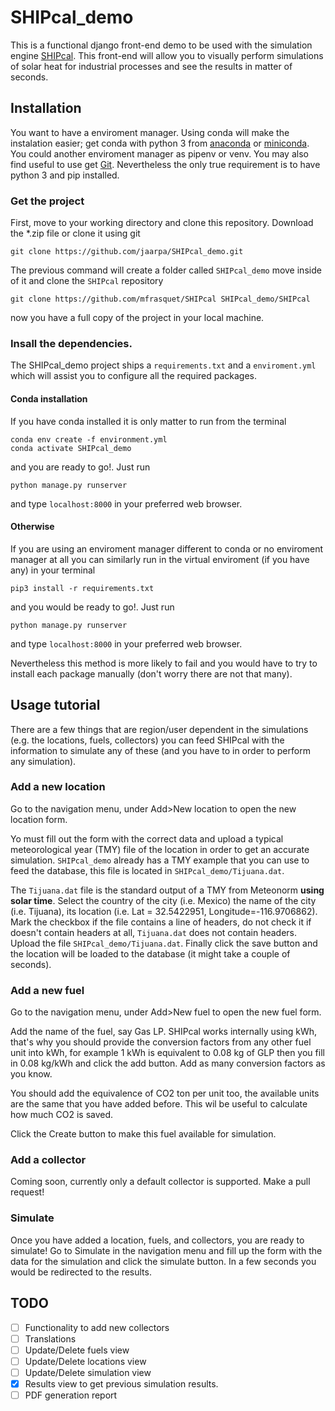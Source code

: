 # SHIPcal_demo

This is a functional django front-end demo to be used with the simulation engine [SHIPcal](https://github.com/mfrasquet/SHIPcal). This front-end will allow you to visually perform simulations of solar heat for industrial processes and see the results in matter of seconds.

## Installation

You want to have a enviroment manager. Using conda will make the instalation easier; get conda with python 3 from [anaconda](https://www.anaconda.com/products/individual) or [miniconda](https://docs.conda.io/en/latest/miniconda.html). You could another enviroment manager as pipenv or venv. You may also find useful to use get [Git](https://git-scm.com/downloads). Nevertheless the only true requirement is to have python 3 and pip installed.

### Get the project
First, move to your working directory and clone this repository. Download the *.zip file or clone it using git
```
git clone https://github.com/jaarpa/SHIPcal_demo.git
```
The previous command will create a folder called `SHIPcal_demo` move inside of it and clone the `SHIPcal` repository
```
git clone https://github.com/mfrasquet/SHIPcal SHIPcal_demo/SHIPcal
```
now you have a full copy of the project in your local machine.

### Insall the dependencies.

The SHIPcal_demo project ships a `requirements.txt` and a `enviroment.yml` which will assist you to configure all the required packages.
#### Conda installation

If you have conda installed it is only matter to run from the terminal

```
conda env create -f environment.yml
conda activate SHIPcal_demo
```
and you are ready to go!. Just run 
```
python manage.py runserver
```
and type `localhost:8000` in your preferred web browser.

#### Otherwise

If you are using an enviroment manager different to conda or no enviroment manager at all you can similarly run in the virtual enviroment (if you have any) in your terminal
```
pip3 install -r requirements.txt
```
and you would be ready to go!. Just run 
```
python manage.py runserver
```
and type `localhost:8000` in your preferred web browser.

Nevertheless this method is more likely to fail and you would have to try to install each package manually (don't worry there are not that many).

## Usage tutorial
There are a few things that are region/user dependent in the simulations (e.g. the locations, fuels, collectors) you can feed SHIPcal with the information to simulate any of these (and you have to in order to perform any simulation).

### Add a new location

Go to the navigation menu, under Add>New location to open the new location form.

Yo must fill out the form with the correct data and upload a typical meteorological year (TMY) file of the location in order to get an accurate simulation. `SHIPcal_demo` already has a TMY example that you can use to feed the database, this file is located in `SHIPcal_demo/Tijuana.dat`. 

The `Tijuana.dat` file is the standard output of a TMY from Meteonorm **using solar time**. Select the country of the city (i.e. Mexico) the name of the city (i.e. Tijuana), its location (i.e. Lat = 32.5422951, Longitude=-116.9706862). Mark the checkbox if the file contains a line of headers, do not check it if doesn't contain headers at all, `Tijuana.dat` does not contain headers. Upload the file `SHIPcal_demo/Tijuana.dat`. 
Finally click the save button and the location will be loaded to the database (it might take a couple of seconds).

### Add a new fuel

Go to the navigation menu, under Add>New fuel to open the new fuel form.

Add the name of the fuel, say Gas LP. SHIPcal works internally using kWh, that's why you should provide the conversion factors from any other fuel unit into kWh, for example 1 kWh is equivalent to 0.08 kg of GLP then you fill in 0.08 kg/kWh and click the add button. Add as many conversion factors as you know. 

You should add the equivalence of CO2 ton per unit too, the available units are the same that you have added before. This wil be useful to calculate how much CO2 is saved.

Click the Create button to make this fuel available for simulation.

### Add a collector

Coming soon, currently only a default collector is supported. Make a pull request!

### Simulate

Once you have added a location, fuels, and collectors, you are ready to simulate!
Go to Simulate in the navigation menu and fill up the form with the data for the simulation and click the simulate button. In a few seconds you would be redirected to the results.

## TODO
- [ ] Functionality to add new collectors
- [ ] Translations
- [ ] Update/Delete fuels view
- [ ] Update/Delete locations view
- [ ] Update/Delete simulation view
- [x] Results view to get previous simulation results.
- [ ] PDF generation report
